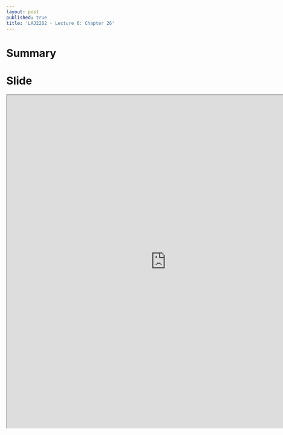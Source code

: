 ```yaml
---
layout: post
published: true
title: 'LAJ2202 - Lecture 6: Chapter 26'
---
```

# Summary

# Slide
<iframe src="https://drive.google.com/file/d/1lX4iIYYgkKzqERxV0PszkDweMhjDXJqa/preview" width="840" height="880"></iframe>